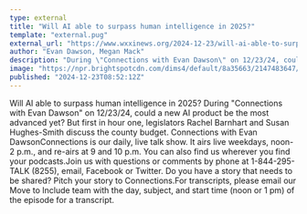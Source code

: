 ```yaml
---
type: external
title: "Will AI able to surpass human intelligence in 2025?"
template: "external.pug"
external_url: "https://www.wxxinews.org/2024-12-23/will-ai-able-to-surpass-human-intelligence-in-2025"
author: "Evan Dawson, Megan Mack"
description: "During \"Connections with Evan Dawson\" on 12/23/24, could a new AI product be the most advanced yet? But first in hour one, legislators Rachel Barnhart and Susan Hughes-Smith discuss the county budget."
image: "https://npr.brightspotcdn.com/dims4/default/8a35663/2147483647/strip/true/crop/4968x2608+0+0/resize/1200x630!/quality/90/?url=http%3A%2F%2Fnpr-brightspot.s3.amazonaws.com%2F90%2F02%2F0a34deb949eba24c509f4132dfcb%2Fadobestock-205110625.jpeg"
published: "2024-12-23T08:52:12Z"
---
```


Will AI able to surpass human intelligence in 2025?
During "Connections with Evan Dawson" on 12/23/24, could a new AI product be the most advanced yet? But first in hour one, legislators Rachel Barnhart and Susan Hughes-Smith discuss the county budget.
Connections with Evan DawsonConnections is our daily, live talk show. It airs live weekdays, noon-2 p.m., and re-airs at 9 and 10 p.m. You can also find us wherever you find your podcasts.Join us with questions or comments by phone at 1-844-295-TALK (8255), email, Facebook or Twitter. Do you have a story that needs to be shared? Pitch your story to Connections.For transcripts, please email our Move to Include team with the day, subject, and start time (noon or 1 pm) of the episode for a transcript.
